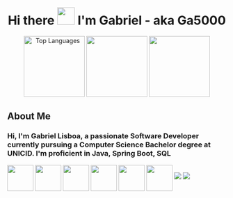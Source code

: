 <h1 align="center">Hi there <img height="40px" src="https://github.com/abdoachhoubi/abdoachhoubi/blob/main/gifs/Hi.gif"/> I'm Gabriel - aka <strong>Ga5000</strong></h1>



<div align="center">
<a  href="https://github.com/Ga5000"><img src="https://github-readme-stats.vercel.app/api/top-langs/?username=Ga5000&layout=compact&hide=cMake,javascript,python,css,html&theme=github_dark" height="140em" alt="Top Languages"/></a>
  <a href="https://github.com/Ga5000"><img src="https://github-readme-stats.vercel.app/api?username=Ga5000&show_icons=true&theme=github_dark" height="140em alt="GitHub Stats"/><a/>
     <a href="https://github.com/Ga5000"><img src="https://streak-stats.demolab.com?user=Ga5000&theme=github-dark&border_radius=8&mode=weekly" height="140em"/></a>
  </div>

  ## About Me
  ### Hi, I'm Gabriel Lisboa, a passionate Software Developer currently pursuing a Computer Science Bachelor degree at UNICID. I'm proficient in Java, Spring Boot, SQL
    
  <div align="center" style="display: inline-block;">
    <img align="center" height="60px" width="60px" src="https://cdn.jsdelivr.net/gh/devicons/devicon@latest/icons/spring/spring-original.svg"/>
      <img align="center" height="60px" width="60px" src="https://cdn.jsdelivr.net/gh/devicons/devicon@latest/icons/java/java-original.svg"/>
      <img align="center" height="60px" width="60px" src="https://cdn.jsdelivr.net/gh/devicons/devicon@latest/icons/mysql/mysql-original.svg"/>
      <img align="center" height="60px" width="60px" src="https://cdn.jsdelivr.net/gh/devicons/devicon@latest/icons/c/c-original.svg"/>
      <img align="center" height="60px" width="60px" src="https://cdn.jsdelivr.net/gh/devicons/devicon@latest/icons/postman/postman-original.svg"/>
    <img align="center" height="60px" width="60px" src="https://cdn.jsdelivr.net/gh/devicons/devicon@latest/icons/git/git-original.svg"/>
  </div>

 
  <div align="center" style="display: inline-block;">
    <a href="mailto:gbr.lisboa@gmail.com" target="_blank"><img src="https://img.shields.io/badge/Gmail-D14836?style=for-the-badge&logo=gmail&logoColor=white"/></a>
    <a href="https://www.linkedin.com/in/gabriel-lisboa05/" target="_blank"><img src="https://img.shields.io/badge/LinkedIn-0077B5?style=for-the-badge&logo=linkedin&logoColor=white"/></a>
  </div>

